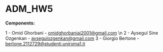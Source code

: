 # ADM_HW5

__Components:__ 

1 - Omid Ghorbani -  omidghorbaniai2001@gmail.com \n
2 - Aysegul Sine Ozgenkan - aysegulozgenkan@gmail.com 
3 - Giorgio Bertone - bertone.2112729@studenti.uniroma1.it
